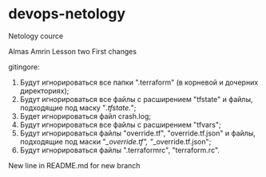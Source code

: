 # devops-netology
Netology cource

Almas Amrin
Lesson two
First changes

gitingore:
1. Будут игнорироваться все папки ".terraform" (в корневой и дочерних директориях);
2. Будут игнорироваться все файлы с расширением "tfstate" и файлы, подходящие под маску "*.tfstate.*";
3. Будет игнорироваться файл crash.log;
4. Будут игнорироваться все файлы с расширением "tfvars";
5. Будут игнорироваться файлы "override.tf", "override.tf.json" и файлы, подходящие под маски "*_override.tf", "*_override.tf.json";
6. Будут игнорироваться файлы ".terraformrc", "terraform.rc".


New line in README.md for new branch